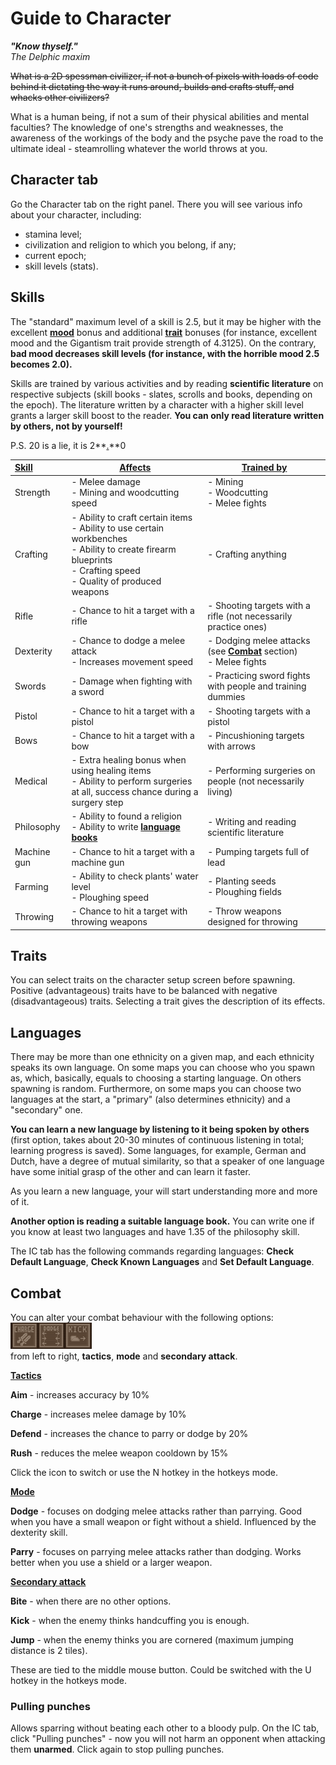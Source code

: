 # Guide to Character

***"Know thyself."***<br>
*The Delphic maxim*

~~What is a 2D spessman civilizer, if not a bunch of pixels with loads of code behind it dictating the way it runs around, builds and crafts stuff, and whacks other civilizers?~~

What is a human being, if not a sum of their physical abilities and mental faculties? The knowledge of one's strengths and weaknesses, the awareness of the workings of the body and the psyche pave the road to the ultimate ideal - steamrolling whatever the world throws at you.

## Character tab

Go the Character tab on the right panel. There you will see various info about your character, including: 

- stamina level;
- civilization and religion to which you belong, if any; 
- current epoch;
- skill levels (stats).

## Skills

The "standard" maximum level of a skill is 2.5, but it may be higher with the excellent **[mood](Starter_Guide#mood "wikilink")** bonus and additional **[trait](#traits "wikilink")** bonuses (for instance, excellent mood and the Gigantism trait provide strength of 4.3125). On the contrary, **bad mood decreases skill levels (for instance, with the horrible mood 2.5 becomes 2.0).**

Skills are trained by various activities and by reading **scientific literature** on respective subjects (skill books - slates, scrolls and books, depending on the epoch). The literature written by a character with a higher skill level grants a larger skill boost to the reader. **You can only read literature written by others, not by yourself!**

P.S. 20 is a lie, it is 2**<u>.</u>**0

| <u>Skill</u> | <u>Affects</u>                                               | <u>Trained by</u>                                            |
| :----------- | ------------------------------------------------------------ | ------------------------------------------------------------ |
| Strength     | - Melee damage<br />- Mining and woodcutting speed           | - Mining<br />- Woodcutting<br />- Melee fights              |
| Crafting     | - Ability to craft certain items<br />- Ability to use certain workbenches<br />- Ability to create firearm blueprints<br />- Crafting speed<br />- Quality of produced weapons | - Crafting anything                                          |
| Rifle        | - Chance to hit a target with a rifle                        | - Shooting targets with a rifle (not necessarily practice ones) |
| Dexterity    | - Chance to dodge a melee attack<br />- Increases movement speed                             | - Dodging melee attacks (see **[Combat](#combat "wikilink")** section)<br />- Melee fights |
| Swords       | - Damage when fighting with a sword                          | - Practicing sword fights with people and training dummies   |
| Pistol       | - Chance to hit a target with a pistol                       | - Shooting targets with a pistol                             |
| Bows         | - Chance to hit a target with a bow                          | - Pincushioning targets with arrows                          |
| Medical      | - Extra healing bonus when using healing items<br /> - Ability to perform surgeries at all, success chance during a surgery step | - Performing surgeries on people (not necessarily living)    |
| Philosophy   | - Ability to found a religion<br />- Ability to write **[language books](#languages "wikilink")** | - Writing and reading scientific literature                  |
| Machine gun  | - Chance to hit a target with a machine gun                  | - Pumping targets full of lead                               |
| Farming      | - Ability to check plants' water level<br />- Ploughing speed | - Planting seeds<br />- Ploughing fields                     |
| Throwing     | - Chance to hit a target with throwing weapons                | - Throw weapons designed for throwing                                  |

## Traits

You can select traits on the character setup screen before spawning. Positive (advantageous) traits have to be balanced with negative (disadvantageous)  traits. Selecting a trait gives the description of its effects.

## Languages

There may be more than one ethnicity on a given map, and each ethnicity speaks its own language. On some maps you can choose who you spawn as, which, basically, equals to choosing a starting language.  On others spawning is random. Furthermore, on some maps you can choose two languages at the start, a "primary" (also determines ethnicity) and a "secondary" one.

**You can learn a new language by listening to it being spoken by others** (first option, takes about 20-30 minutes of continuous listening in total; learning progress is saved). Some languages, for example, German and Dutch, have a degree of mutual similarity, so that a speaker of one language have some initial grasp of the other and can learn it faster. 

As you learn a new language, your will start understanding more and more of it.

**Another option is reading a suitable language book.**  You can write one if you know at least two languages and have 1.35 of the philosophy skill. 

The IC tab has the following commands regarding languages: **Check Default Language**, **Check Known Languages** and **Set Default Language**.

## Combat

You can alter your combat behaviour with the following options:<br>
<img src="assets/images/hud_combat.png"><br>
from left to right, **tactics**, **mode** and **secondary attack**.

**<u>Tactics</u>**

**Aim** - increases accuracy by 10%

**Charge** - increases melee damage by 10%

**Defend** - increases the chance to parry or dodge by 20%

**Rush** - reduces the melee weapon cooldown by 15%

Click the icon to switch or use the N hotkey in the hotkeys mode.

**<u>Mode</u>**

**Dodge** - focuses on dodging melee attacks rather than parrying. Good when you have a small weapon or fight without a shield. Influenced by the dexterity skill.

**Parry** - focuses on parrying melee attacks rather than dodging. Works better when you use a shield or a larger weapon.

**<u>Secondary attack</u>**

**Bite** - when there are no other options.

**Kick** - when the enemy thinks handcuffing you is enough.

**Jump** - when the enemy thinks you are cornered (maximum jumping distance is 2 tiles).

These are tied to the middle mouse button. Could be switched with the U hotkey in the hotkeys mode.

### Pulling punches

Allows sparring without beating each other to a bloody pulp. On the IC tab, click "Pulling punches" - now you will not harm an opponent when attacking them **unarmed**. Click again to stop pulling punches.
